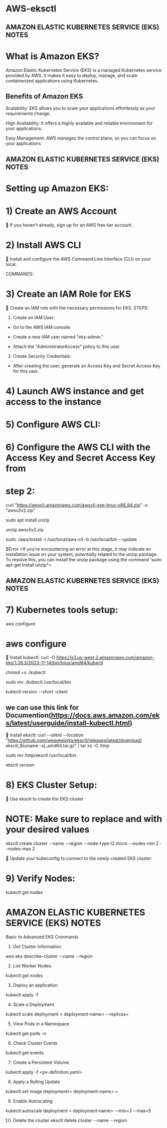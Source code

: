 # AWS-eksctl

    
## AMAZON ELASTIC KUBERNETES SERVICE (EKS) NOTES

# What is Amazon EKS?

 Amazon Elastic Kubernetes Service (EKS) is a managed Kubernetes service provided 
by AWS. It makes it easy to deploy, manage, and scale containerized applications 
using Kubernetes.

## Benefits of Amazon EKS 

Scalability: EKS allows you to scale your applications effortlessly as your 
requirements change.

High Availability: It offers a highly available and reliable environment for your 
applications.

Easy Management: AWS manages the control plane, so you can focus on your 
applications


 
## AMAZON ELASTIC KUBERNETES SERVICE (EKS) NOTES

# Setting up Amazon EKS:

# 1) Create an AWS Account

 If you haven't already, sign up for an AWS free tier account.

# 2) Install AWS CLI

 Install and configure the AWS Command Line Interface (CLI) on your 
local.

COMMANDS:

# 3) Create an IAM Role for EKS
 Create an IAM role with the necessary permissions for EKS.
STEPS:
1. Create an IAM User:

* Go to the AWS IAM console.

* Create a new IAM user named "eks-admin."

* Attach the "AdministratorAccess" policy to this user.

2. Create Security Credentials:

* After creating the user, generate an Access Key and Secret Access 
Key for this user.

# 4) Launch AWS instance and get access to the instance
# 5) Configure AWS CLI:
# 6) Configure the AWS CLI with the Access Key and Secret Access Key from 



# step 2:

curl "https://awscli.amazonaws.com/awscli-exe-linux-x86_64.zip" -o "awscliv2.zip"

sudo apt install unzip

unzip awscliv2.zip

sudo ./aws/install -i /usr/local/aws-cli -b /usr/local/bin --update

$Error <If you're encountering an error at this stage, it may indicate an installation issue on your system, potentially related to the unzip package. To resolve this, you can install the unzip package using the command 'sudo apt-get install unzip">

## AMAZON ELASTIC KUBERNETES SERVICE (EKS) NOTES

# 7) Kubernetes tools setup:
aws configure

   # aws configure
 Install kubectl:
curl -O https://s3.us-west-2.amazonaws.com/amazon-eks/1.28.3/2023-11-14/bin/linux/amd64/kubectl

chmod +x ./kubectl

sudo mv ./kubectl /usr/local/bin

kubectl version --short –client

## we can use this link for Documention(https://docs.aws.amazon.com/eks/latest/userguide/install-kubectl.html)

 Install eksctl:
curl --silent --location 
"https://github.com/weaveworks/eksctl/releases/latest/download/
eksctl_$(uname -s)_amd64.tar.gz" | tar xz -C /tmp

sudo mv /tmp/eksctl /usr/local/bin

eksctl version

# 8) EKS Cluster Setup:

 Use eksctl to create the EKS cluster

# NOTE: Make sure to replace <cluster-name> and <region> with your desired values

eksctl create cluster --name <cluster-name> --region <region> --node-type 
t2.micro --nodes-min 2 --nodes-max 2

 Update your kubeconfig to connect to the newly created EKS cluster:

# 9) Verify Nodes:

kubectl get nodes

# AMAZON ELASTIC KUBERNETES SERVICE (EKS) NOTES

Basic to Advanced EKS Commands 

1. Get Cluster Information

aws eks describe-cluster --name <cluster-name> --region <region>

2. List Worker Nodes

kubectl get nodes

3. Deploy an application

kubectl apply -f <yaml-file>

4. Scale a Deployment

 kubectl scale deployment < deployment-name> --replicas=<number>
 
5. View Pods in a Namespace

kubectl get pods -n <namespace>

6. Check Cluster Events

kubectl get events

7. Create a Persistent Volume

kubectl apply -f <pv-definition.yaml>

8. Apply a Rolling Update

kubectl set image deployment/< deployment-name> <container-name>=<new-image>

9. Enable Autoscaling

kubectl autoscale deployment < deployment-name> --min=3 --max=5

10. Delete the cluster
eksctl delete cluster --name <cluster-name> --region <region-name>



